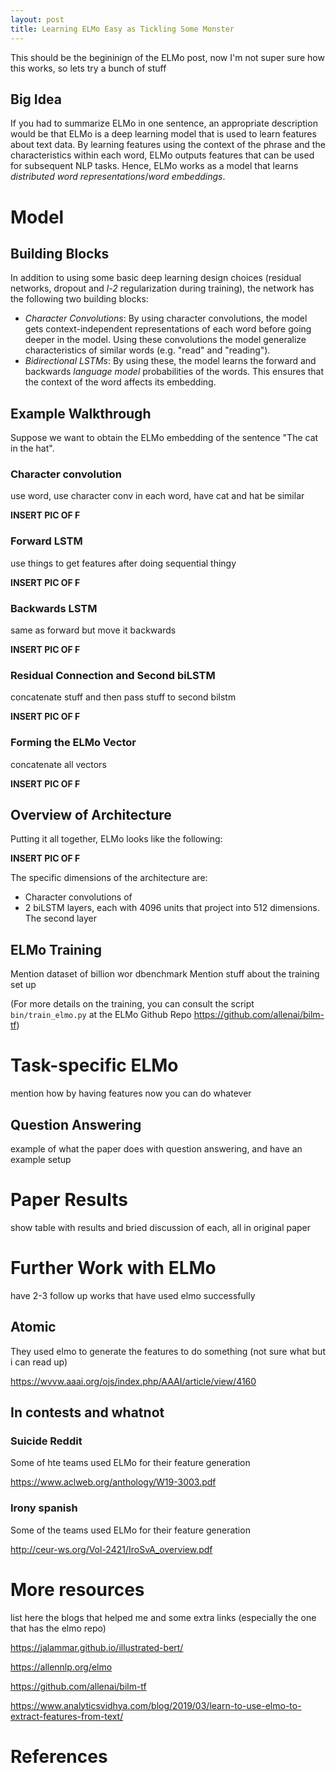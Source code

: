 ```yaml
---
layout: post
title: Learning ELMo Easy as Tickling Some Monster
---
```


This should be the begininign of the ELMo post, now I'm not super sure how this works, so lets try a bunch of stuff


## Big Idea

If you had to summarize ELMo in one sentence, an appropriate description would be that ELMo is a deep learning model that is used to learn features about text data. By learning features using the context of the phrase and the characteristics within each word, ELMo outputs features that can be used for subsequent NLP tasks. Hence, ELMo works as a model that learns *distributed word representations*/*word embeddings*.


# Model

## Building Blocks

In addition to using some basic deep learning design choices (residual networks, dropout and *l-2* regularization during training), the network has the following two building blocks:
- *Character Convolutions*: By using character convolutions, the model gets context-independent representations of each word before going deeper in the model. Using these convolutions the model generalize characteristics of similar words (e.g. "read" and "reading").
- *Bidirectional LSTMs*: By using these, the model learns the forward and backwards *language model* probabilities of the words. This ensures that the context of the word affects its embedding.


## Example Walkthrough

Suppose we want to obtain the ELMo embedding of the sentence "The cat in the hat".

### Character convolution

use word, use character conv in each word, have cat and hat be similar

**INSERT PIC OF F**

### Forward LSTM

use things to get features after doing sequential thingy

**INSERT PIC OF F**

### Backwards LSTM

same as forward but move it backwards

**INSERT PIC OF F**

### Residual Connection and Second biLSTM

concatenate stuff and then pass stuff to second bilstm

**INSERT PIC OF F**

### Forming the ELMo Vector

concatenate all vectors

**INSERT PIC OF F**

## Overview of Architecture

Putting it all together, ELMo looks like the following:

**INSERT PIC OF F**

The specific dimensions of the architecture are:
- Character convolutions of 
- 2 biLSTM layers, each with 4096 units that project into 512 dimensions. The second layer 


## ELMo Training

Mention dataset of billion wor dbenchmark
Mention stuff about the training set up

(For more details on the training, you can consult the script `bin/train_elmo.py` at the ELMo Github Repo https://github.com/allenai/bilm-tf)


# Task-specific ELMo

mention how by having features now you can do whatever

## Question Answering

example of what the paper does with question answering, and have an example setup


# Paper Results

show table with results and bried discussion of each, all in original paper


# Further Work with ELMo

have 2-3 follow up works that have used elmo successfully


## Atomic


They used elmo to generate the features to do something (not sure what but i can read up)

https://wvvw.aaai.org/ojs/index.php/AAAI/article/view/4160


## In contests and whatnot
### Suicide Reddit

Some of hte teams used ELMo for their feature generation

https://www.aclweb.org/anthology/W19-3003.pdf

### Irony spanish

Some of the teams used ELMo for their feature generation

http://ceur-ws.org/Vol-2421/IroSvA_overview.pdf

# More resources

list here the blogs that helped me and some extra links (especially the one that has the elmo repo)

https://jalammar.github.io/illustrated-bert/

https://allennlp.org/elmo

https://github.com/allenai/bilm-tf

https://www.analyticsvidhya.com/blog/2019/03/learn-to-use-elmo-to-extract-features-from-text/

# References

